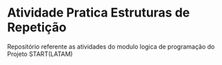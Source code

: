 # Atividade Pratica Estruturas de Repetição

Repositório referente as atividades do modulo logica de programação do Projeto START(LATAM)
